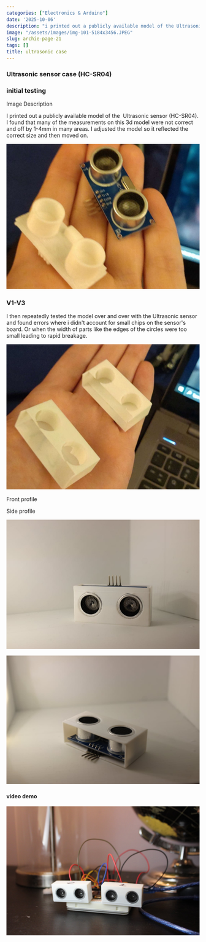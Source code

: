 ```yaml
---
categories: ["Electronics & Arduino"]
date: '2025-10-06'
description: "i printed out a publicly available model of the Ultrasonic sensor (HC-SR04)."
image: "/assets/images/img-101-5184x3456.JPEG"
slug: archie-page-21
tags: []
title: ultrasonic case
---
```



### Ultrasonic sensor case (HC-SR04)




### initial testing


Image Description


I printed out a publicly available model of the  Ultrasonic sensor (HC-SR04). I found that many of the measurements on this 3d model were not correct and off by 1-4mm in many areas. I adjusted the model so it reflected the correct size and then moved on.


![Mobirise Website Builder](/assets/images/3dcc430a-5a55-40d8-9fcd-ff6d9e96b571-1076x2511.JPEG)




### V1-V3


I then repeatedly tested the model over and over with the Ultrasonic sensor and found errors where i didn't account for small chips on the sensor's board. Or when the width of parts like the edges of the circles were too small leading to rapid breakage.


![Mobirise Website Builder](/assets/images/9e23c34d-e48b-40ac-a6a4-f8e747aa5f5f-1076x2511.JPEG)




Front profile


Side profile


![Mobirise Website Builder](/assets/images/img-101-1076x717.JPEG)


![Mobirise Website Builder](/assets/images/img-100-1076x717.JPG)




#### video demo




![Mobirise Website Builder](/assets/images/img-102-1836x1224.JPG)


